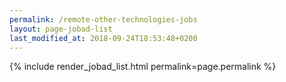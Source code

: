 ```yaml
---
permalink: /remote-other-technologies-jobs
layout: page-jobad-list
last_modified_at: 2018-09-24T18:53:48+0200
---
```

{% include render_jobad_list.html permalink=page.permalink %}
